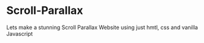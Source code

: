 # Scroll-Parallax
Lets make a stunning Scroll Parallax Website using just hmtl, css and vanilla Javascript
